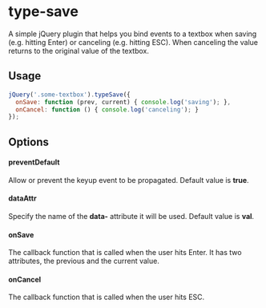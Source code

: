 # type-save
A simple jQuery plugin that helps you bind events to a textbox when saving (e.g. hitting Enter) or canceling (e.g. hitting ESC). 
When canceling the value returns to the original value of the textbox. 

## Usage
```js
jQuery('.some-textbox').typeSave({
  onSave: function (prev, current) { console.log('saving'); },
  onCancel: function () { console.log('canceling'); }
});
```

## Options

#### preventDefault
Allow or prevent the keyup event to be propagated. Default value is **true**. 

#### dataAttr
Specify the name of the **data-** attribute it will be used. Default value is **val**.

#### onSave
The callback function that is called when the user hits Enter. It has two attributes, the previous and the current value.

#### onCancel
The callback function that is called when the user hits ESC.
